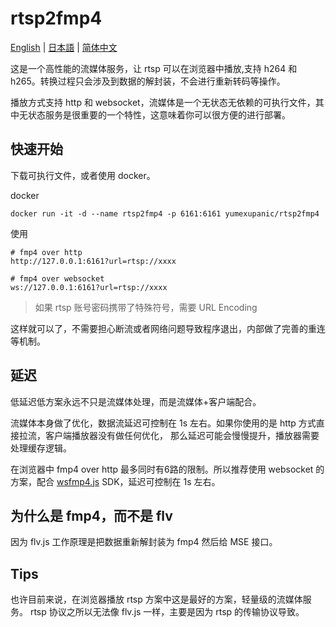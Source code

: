 # rtsp2fmp4

[English](https://github.com/yumexupanic/rtsp2fmp4) | [日本語](https://github.com/yumexupanic/rtsp2fmp4/blob/main/README_jp.md) | [简体中文](https://github.com/yumexupanic/rtsp2fmp4/blob/main/README_zh.md)

这是一个高性能的流媒体服务，让 rtsp 可以在浏览器中播放,支持 h264 和 h265。转换过程只会涉及到数据的解封装，不会进行重新转码等操作。

播放方式支持 http 和 websocket，流媒体是一个无状态无依赖的可执行文件，其中无状态服务是很重要的一个特性，这意味着你可以很方便的进行部署。

## 快速开始

下载可执行文件，或者使用 docker。

docker
```
docker run -it -d --name rtsp2fmp4 -p 6161:6161 yumexupanic/rtsp2fmp4
```

使用
```shell
# fmp4 over http 
http://127.0.0.1:6161?url=rtsp://xxxx

# fmp4 over websocket
ws://127.0.0.1:6161?url=rtsp://xxxx
```

> 如果 rtsp 账号密码携带了特殊符号，需要 URL Encoding

这样就可以了，不需要担心断流或者网络问题导致程序退出，内部做了完善的重连等机制。

## 延迟

低延迟低方案永远不只是流媒体处理，而是流媒体+客户端配合。

流媒体本身做了优化，数据流延迟可控制在 1s 左右。如果你使用的是 http 方式直接拉流，客户端播放器没有做任何优化，
那么延迟可能会慢慢提升，播放器需要处理缓存逻辑。

在浏览器中 fmp4 over http 最多同时有6路的限制。所以推荐使用 websocket 的方案，配合 [wsfmp4.js](https://github.com/yumexupanic/wsfmp4.js) SDK，延迟可控制在 1s 左右。

## 为什么是 fmp4，而不是 flv

因为 flv.js 工作原理是把数据重新解封装为 fmp4 然后给 MSE 接口。

## Tips

也许目前来说，在浏览器播放 rtsp 方案中这是最好的方案，轻量级的流媒体服务。
rtsp 协议之所以无法像 flv.js 一样，主要是因为 rtsp 的传输协议导致。

